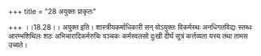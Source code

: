 +++
title = "28 अयुक्तः प्राकृतः"

+++
।।18.28।। अयुक्त इति। शास्त्रीयकर्माधिकारी सन् योऽयुक्तः विकर्मस्थः
अनधिगतविद्यः स्तब्धः आरम्भशिथिलः शठः अभिचारादिकर्मरुचिः वञ्चकः
कर्मस्वलसो दुःखी दीर्घं सूत्रं कर्त्तव्यता यस्य तथा तामस उच्यते।
